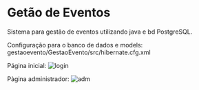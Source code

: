 # Getão de Eventos

Sistema para gestão de eventos utilizando java e bd PostgreSQL.

Configuração para o banco de dados e models: gestaoevento/GestaoEvento/src/hibernate.cfg.xml


Página inicial:
![login](https://cloud.githubusercontent.com/assets/4366412/25559801/e25df65e-2d18-11e7-9279-eec0c9d37b84.png)

Pàgina administrador:
![adm](https://cloud.githubusercontent.com/assets/4366412/25559837/bf6110cc-2d19-11e7-9022-565118bed0c7.png)
